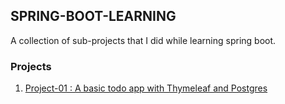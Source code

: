 ## SPRING-BOOT-LEARNING

A collection of sub-projects that I did while learning spring boot.

### Projects

1. [Project-01 : A basic todo app with Thymeleaf and Postgres](./project-1-todo-app-thymeleaf/)
